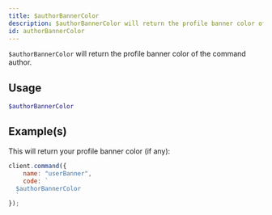 ```yaml
---
title: $authorBannerColor
description: $authorBannerColor will return the profile banner color of the command author.
id: authorBannerColor
---
```


`$authorBannerColor` will return the profile banner color of the command author.

## Usage

```php
$authorBannerColor
```

## Example(s)

This will return your profile banner color (if any):

```javascript
client.command({
    name: "userBanner",
    code: `
  $authorBannerColor
  `
});
```
